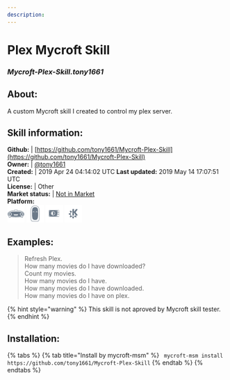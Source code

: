 ```yaml
---  
description:   
---  
```

# Plex Mycroft Skill  
### _Mycroft-Plex-Skill.tony1661_  
## About:  
A custom Mycroft skill I created to control my plex server.

## Skill information:  
**Github:** | [https://github.com/tony1661/Mycroft-Plex-Skill](https://github.com/tony1661/Mycroft-Plex-Skill)  
**Owner:** | [@tony1661](https://github.com/tony1661)  
**Created:** | 2019 Apr 24 04:14:02 UTC  **Last updated:** 2019 May 14 17:07:51 UTC  
**License:** | Other  
**Market status:** | [Not in Market](https://market.mycroft.ai/skill/)  
**Platform:**  
 ![](../.gitbook/assets/mark-1-icon.png)  ![](../.gitbook/assets/mark-2-icon.png)  ![](../.gitbook/assets/picroft-icon.png)  ![](../.gitbook/assets/kde.png)   
## Examples:  
> Refresh Plex.  
> How many movies do I have downloaded?  
> Count my movies.  
> How many movies do I have.  
> How many movies do I have downloaded.  
> How many movies do I have on plex.  
  
{% hint style="warning" %}
This skill is not aproved by Mycroft skill tester.
{% endhint %}
    
## Installation:  
{% tabs %}
{% tab title="Install by mycroft-msm" %}
``` mycroft-msm install https://github.com/tony1661/Mycroft-Plex-Skill```
{% endtab %}
  {% endtabs %}
  